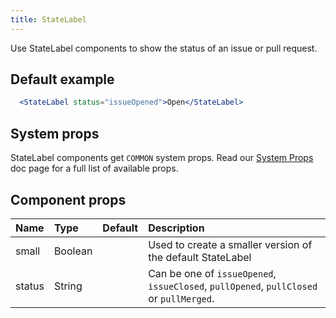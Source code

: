 ```yaml
---
title: StateLabel
---
```

Use StateLabel components to show the status of an issue or pull request.

## Default example

```jsx live
  <StateLabel status="issueOpened">Open</StateLabel>
```

## System props

StateLabel components get `COMMON` system props. Read our [System Props](/components/system-props) doc page for a full list of available props.

## Component props

| Name | Type | Default | Description |
| :- | :- | :-: | :- |
| small | Boolean | | Used to create a smaller version of the default StateLabel |
| status | String | | Can be one of `issueOpened`, `issueClosed`, `pullOpened`, `pullClosed` or `pullMerged`.
